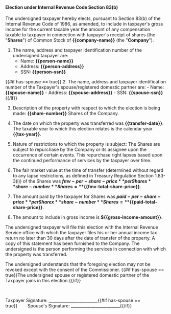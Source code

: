 #### Election under Internal Revenue Code Section 83(b)

The undersigned taxpayer hereby elects, pursuant to Section 83(b) of the Internal Revenue Code of 1986, as amended, to include in taxpayer's gross income for the current taxable year the amount of any compensation taxable to taxpayer in connection with taxpayer's receipt of shares (the "**Shares**") of Common Stock of **{{company-name}}** (the "**Company**").

1. The name, address and taxpayer identification number of the undersigned taxpayer are:
    - Name: **{{person-name}}** 
    - Address: **{{person-address}}**
    - SSN: **{{person-ssn}}**

{{#if has-spouse == true}}
2. The name, address and taxpayer identification number of the Taxpayer's spouse/registered domestic partner are:
    - Name: **{{spouse-name}}**
    - Address: **{{spouse-address}}**
    - SSN: **{{spouse-ssn}}**
{{/if}}

3. Description of the property with respect to which the election is being made: **{{share-number}}** Shares of the Company.

4. The date on which the property was transferred was **{{transfer-date}}**. The taxable year to which this election relates is the calendar year **{{tax-year}}**.

5. Nature of restrictions to which the property is subject:
   The Shares are subject to repurchase by the Company or its assignee upon the occurrence of certain events. This repurchase right lapses based upon the continued performance of services by the taxpayer over time.

6. The fair market value at the time of transfer (determined without regard to any lapse restrictions, as defined in Treasury Regulation Section 1.83-3(i)) of the Shares was **${{fmv-per-share-price}}** per Share x **{{share-number}}** Shares = **${{fmv-total-share-price}}**.

7. The amount paid by the taxpayer for Shares was **${{paid-per-share-price}}** per Share x **{{share-number}}** Shares = **${{paid-total-share-price}}**.

8. The amount to include in gross income is **${{gross-income-amount}}**.

The undersigned taxpayer will file this election with the Internal Revenue Service office with which the taxpayer files his or her annual income tax return no later than 30 days after the date of transfer of the property. A copy of this statement has been furnished to the Company. The undersigned is the person performing the services in connection with which the property was transferred.

The undersigned understands that the foregoing election may not be revoked except with the consent of the Commissioner. {{#if has-spouse == true}}The undersigned spouse or registered domestic partner of the Taxpayer joins in this election.{{/if}}

<br />

Taxpayer Signature: ________________________{{#if has-spouse == true}}&nbsp;&nbsp;&nbsp;&nbsp;&nbsp;&nbsp;&nbsp;&nbsp;Spouse's Signature: ________________________{{/if}}
